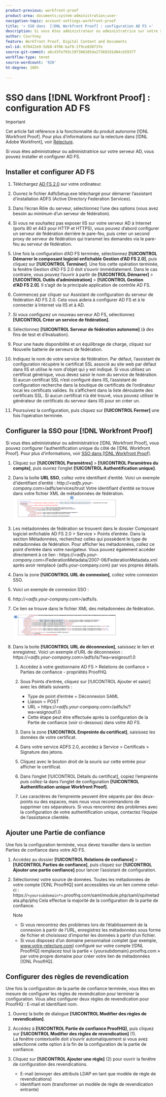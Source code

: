 ```yaml
---
product-previous: workfront-proof
product-area: documents;system-administration;user-
navigation-topic: account-settings-workfront-proof
title: '« SSO dans  [!DNL Workfront Proof] : configuration AD FS »'
description: Si vous êtes administrateur ou administratrice sur votre serveur AD, vous pouvez installer et configurer AD FS.
author: Courtney
feature: Workfront Proof, Digital Content and Documents
exl-id: 670422e9-5db8-4f06-baf8-1f9ce83873fe
source-git-commit: a6cd3fe793c197308105da27369191d84cb59377
workflow-type: tm+mt
source-wordcount: '928'
ht-degree: 100%

---
```


# SSO dans [!DNL Workfront Proof] : configuration AD FS

>[!IMPORTANT]
>
>Cet article fait référence à la fonctionnalité du produit autonome [!DNL Workfront Proof]. Pour plus d’informations sur la relecture dans [!DNL Adobe Workfront], voir [Relecture](../../../review-and-approve-work/proofing/proofing.md).

Si vous êtes administrateur ou administratrice sur votre serveur AD, vous pouvez installer et configurer AD FS.

## Installer et configurer AD FS

1. Téléchargez [AD FS 2.0](http://www.microsoft.com/fr-fr/download/details.aspx?id=10909) sur votre ordinateur.
1. Ouvrez le fichier AdfsSetup.exe téléchargé pour démarrer l’assistant d’installation ADFS (Active Directory Federation Services).
1. Dans l’écran Rôle du serveur, sélectionnez l’une des options (vous avez besoin au minimum d’un serveur de fédération).
1. Si vous ne souhaitez pas exposer IIS sur votre serveur AD à Internet (ports 80 et 443 pour HTTP et HTTPS), vous pouvez d’abord configurer un serveur de fédération derrière le pare-feu, puis créer un second proxy de serveur de fédération qui transmet les demandes via le pare-feu au serveur de fédération.
1. Une fois la configuration d’AD FS terminée, sélectionnez **[!UICONTROL Démarrer le composant logiciel enfichable Gestion d’AD FS 2.0]**, puis cliquez sur **[!UICONTROL Terminer]**. Une fois cette opération terminée, la fenêtre Gestion d’AD FS 2.0 doit s’ouvrir immédiatement. Dans le cas contraire, vous pouvez l’ouvrir à partir de **[!UICONTROL Démarrer]** > **[!UICONTROL Outils d’administration]** > **[!UICONTROL Gestion d’AD FS 2.0]**. Il s’agit de la principale application de contrôle AD FS.

1. Commencez par cliquer sur Assistant de configuration du serveur de fédération AD FS 2.0.
Cela vous aidera à configurer AD FS et à le connecter à Internet via IIS et à AD.
1. Si vous configurez un nouveau serveur AD FS, sélectionnez **[!UICONTROL Créer un service de fédération]**.
1. Sélectionnez **[!UICONTROL Serveur de fédération autonome]** (à des fins de test et d’évaluation).

1. Pour une haute disponibilité et un équilibrage de charge, cliquez sur Nouvelle batterie de serveurs de fédération.
1. Indiquez le nom de votre service de fédération.
Par défaut, l’assistant de configuration récupère le certificat SSL associé au site web par défaut dans IIS et utilise le nom d’objet qui y est indiqué. Si vous utilisez un certificat générique, vous devez saisir le nom du service de fédération.
Si aucun certificat SSL n’est configuré dans IIS, l’assistant de configuration recherche dans la boutique de certificats de l’ordinateur local les certificats valides. Ils s’affichent dans la liste déroulante des certificats SSL. Si aucun certificat n’a été trouvé, vous pouvez utiliser le générateur de certificats du serveur dans IIS pour en créer un.

1. Poursuivez la configuration, puis cliquez sur **[!UICONTROL Fermer]** une fois l’opération terminée.

## Configurer la SSO pour [!DNL Workfront Proof]

Si vous êtes administrateur ou administratrice [!DNL Workfront Proof], vous pouvez configurer l’authentification unique du côté de [!DNL Workfront Proof]. Pour plus d’informations, voir [SSO dans  [!DNL Workfront Proof]](../../../workfront-proof/wp-acct-admin/managing-security/single-sign-on-overview.md).

1. Cliquez sur **[!UICONTROL Paramètres]** > **[!UICONTROL Paramètres du compte]**, puis ouvrez l’onglet **[!UICONTROL Authentification unique]**.

1. Dans la boîte **URL SSO**, collez votre identifiant d’entité.
Voici un exemple d’identifiant d’entité :
http://*&lt;adfs.your-company.com>*/adfs/services/trust
Votre identifiant d’entité se trouve dans votre fichier XML de métadonnées de fédération.
   ![ProofHQ_configuration_02.png](assets/proofhq-configuration-02-350x80.png)

1. Les métadonnées de fédération se trouvent dans le dossier Composant logiciel enfichable AD FS 2.0 > Service > Points d’entrée. Dans la section Métadonnées, recherchez celles qui possèdent le type de métadonnées de fédération. Pour afficher les métadonnées, collez ce point d’entrée dans votre navigateur. Vous pouvez également accéder directement à ce lien : https://*&lt;adfs.your-company.com>*/FederationMetadata/2007-06/FederationMetadata.xml après avoir remplacé {adfs.your-company.com} par vos propres détails.
1. Dans la zone **[!UICONTROL URL de connexion]**, collez votre connexion SSO.
1. Voici un exemple de connexion SSO :
1. http://*&lt;adfs.your-company.com>*/adfs/ls.
1. Ce lien se trouve dans le fichier XML des métadonnées de fédération.
   ![ProofHQ_configuration_03.png](assets/proofhq-configuration-03-350x90.png)

1. Dans la boite **[!UICONTROL URL de déconnexion]**, saisissez le lien et enregistrez.
Voici un exemple d’URL de déconnexion :
https://*&lt;adfs.your-company.com>*/adfs/ls/?wa=wsignout1.0

   1. Accédez à votre gestionnaire AD FS > Relations de confiance > Parties de confiance - propriétés ProofHQ.
   1. Sous Points d’entrée, cliquez sur [!UICONTROL Ajouter et saisir] avec les détails suivants :

      * Type de point d’entrée = Déconnexion SAML
      * Liaison = POST
      * URL = https://*&lt;adfs.your-company.com*>/adfs/ls/?wa=wsignout1.0
      * Cette étape peut être effectuée après la configuration de la Partie de confiance (voir ci-dessous) dans votre AD FS.
   1. Dans la zone **[!UICONTROL Empreinte du certificat]**, saisissez les données de votre certificat.
   1. Dans votre service ADFS 2.0, accédez à Service > Certificats > Signature des jetons.
   1. Cliquez avec le bouton droit de la souris sur cette entrée pour afficher le certificat.
   1. Dans l’onglet [!UICONTROL Détails du certificat], copiez l’empreinte puis collez-la dans l’onglet de configuration **[!UICONTROL Authentification unique Workfront Proof]**.

   1. Les caractères de l’empreinte peuvent être séparés par des deux-points ou des espaces, mais nous vous recommandons de supprimer ces séparateurs. Si vous rencontrez des problèmes avec la configuration de votre authentification unique, contactez l’équipe de l’assistance clientèle.


## Ajouter une Partie de confiance

Une fois la configuration terminée, vous devez travailler dans la section Parties de confiance dans votre AD FS.

1. Accédez au dossier **[!UICONTROL Relations de confiance]** > **[!UICONTROL Parties de confiance]**, puis cliquez sur **[!UICONTROL Ajouter une partie confiance]** pour lancer l’assistant de configuration.

1. Sélectionnez votre source de données.
Toutes les métadonnées de votre compte [!DNL ProofHQ] sont accessibles via un lien comme celui-ci :
https://`<yoursubdomain*>`.proofhq.com/saml/module.php/saml/sp/metadata.php/phq
Cela effectue la majorité de la configuration de la partie de confiance.

   >[!NOTE]
   >
   >* Si vous rencontrez des problèmes lors de l’établissement de la connexion à partir de l’URL, enregistrez les métadonnées sous forme de fichier et choisissez d’importer les données à partir d’un fichier.
   >* Si vous disposez d’un domaine personnalisé complet (par exemple, www.votre-relecture.com) configuré sur votre compte [!DNL ProofHQ] remplacez tout la partie « {yoursubdomain}.proofhq.com » par votre propre domaine pour créer votre lien de métadonnées [!DNL ProofHQ].


## Configurer des règles de revendication

Une fois la configuration de la partie de confiance terminée, vous êtes en mesure de configurer les règles de revendication pour terminer la configuration. Vous allez configurer deux règles de revendication pour ProofHQ : E-mail et Identifiant nom.

1. Ouvrez la boîte de dialogue **[!UICONTROL Modifier des règles de revendication]**.
1. Accédez à **[!UICONTROL Partie de confiance ProofHQ]**, puis cliquez sur **[!UICONTROL Modifier des règles de revendication]** (1).\
   La fenêtre contextuelle doit s’ouvrir automatiquement si vous avez sélectionné cette option à la fin de la configuration de la partie de confiance.

1. Cliquez sur **[!UICONTROL Ajouter une règle]** (2) pour ouvrir la fenêtre de configuration des revendications.

   * E-mail (envoyer des attributs LDAP en tant que modèle de règle de revendications)
   * Identifiant nom (transformer un modèle de règle de revendication entrante)
